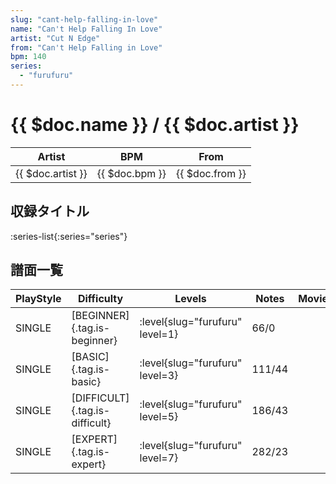 ```yaml
---
slug: "cant-help-falling-in-love"
name: "Can't Help Falling In Love"
artist: "Cut N Edge"
from: "Can't Help Falling in Love"
bpm: 140
series:
  - "furufuru"
---
```


# {{ $doc.name }} / {{ $doc.artist }}

|Artist|BPM|From|
|------|---|----|
|{{ $doc.artist }}|{{ $doc.bpm }}|{{ $doc.from }}|

## 収録タイトル

:series-list{:series="series"}

## 譜面一覧

|PlayStyle|Difficulty|Levels|Notes|Movie|
|---------|----------|------|-----|-----|
|SINGLE|[BEGINNER]{.tag.is-beginner}|<div class="field is-grouped is-grouped-multiline"> :level{slug="furufuru" level=1}</div>|66/0||
|SINGLE|[BASIC]{.tag.is-basic}|<div class="field is-grouped is-grouped-multiline"> :level{slug="furufuru" level=3}</div>|111/44||
|SINGLE|[DIFFICULT]{.tag.is-difficult}|<div class="field is-grouped is-grouped-multiline"> :level{slug="furufuru" level=5}</div>|186/43||
|SINGLE|[EXPERT]{.tag.is-expert}|<div class="field is-grouped is-grouped-multiline"> :level{slug="furufuru" level=7}</div>|282/23||
